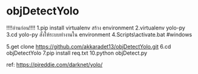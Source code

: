 # objDetectYolo
!!!!อ่านก่อน!!!!
1.pip install virtualenv
สร้าง environment
2.virtualenv yolo-py
3.cd yolo-py
สั่งให้ระบบทำงานใน environment
4.Scripts\activate.bat  #windows


5.get clone https://github.com/akkaradet13/objDetectYolo.git
6.cd objDetectYolo
7.pip install req.txt
10.python objDetect.py

ref: https://pjreddie.com/darknet/yolo/
